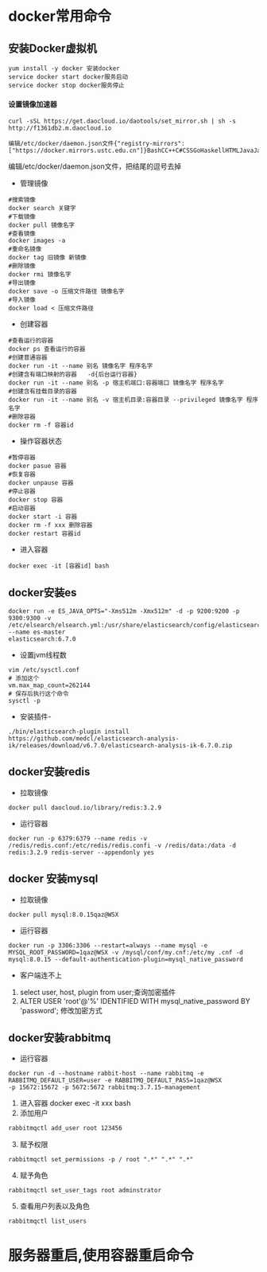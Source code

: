# docker常用命令

##  安装Docker虚拟机

```shell
yum install -y docker 安装docker
service docker start docker服务启动
service docker stop docker服务停止
```

#### 设置镜像加速器

```shell
curl -sSL https://get.daocloud.io/daotools/set_mirror.sh | sh -s http://f1361db2.m.daocloud.io
```

```shell
编辑/etc/docker/daemon.json文件{"registry-mirrors":["https://docker.mirrors.ustc.edu.cn"]}BashCC++C#CSSGoHaskellHTMLJavaJavaScriptJSONJSXkotlinPHPPowerShellPythonRubyRustSQLSwiftTypeScriptXML
```

编辑/etc/docker/daemon.json文件，把结尾的逗号去掉

- 管理镜像

```shell
#搜索镜像
docker search 关键字
#下载镜像
docker pull 镜像名字
#查看镜像
docker images -a 
#重命名镜像
docker tag 旧镜像 新镜像
#删除镜像
docker rmi 镜像名字
#导出镜像
docker save -o 压缩文件路径 镜像名字
#导入镜像
docker load < 压缩文件路径
```
-  创建容器

```shell
#查看运行的容器
docker ps 查看运行的容器
#创建普通容器
docker run -it --name 别名 镜像名字 程序名字
#创建含有端口映射的容器   -d{后台运行容器}
docker run -it --name 别名 -p 宿主机端口:容器端口 镜像名字 程序名字
#创建含有挂载目录的容器
docker run -it --name 别名 -v 宿主机目录:容器目录 --privileged 镜像名字 程序名字
#删除容器
docker rm -f 容器id
```

- 操作容器状态

```shell
#暂停容器
docker pasue 容器
#恢复容器
docker unpause 容器
#停止容器
docker stop 容器
#启动容器
docker start -i 容器
docker rm -f xxx 删除容器 
docker restart 容器id
```

- 进入容器

```shell
docker exec -it [容器id] bash
```

## docker安装es

```shell
docker run -e ES_JAVA_OPTS="-Xms512m -Xmx512m" -d -p 9200:9200 -p 9300:9300 -v /etc/elsearch/elsearch.yml:/usr/share/elasticsearch/config/elasticsearch.yml --name es-master
elasticsearch:6.7.0
```

- 设置jvm线程数

```shell
vim /etc/sysctl.conf
# 添加这个
vm.max_map_count=262144 
# 保存后执行这个命令
sysctl -p
```

- 安装插件-

```shell
./bin/elasticsearch-plugin install https://github.com/medcl/elasticsearch-analysis-ik/releases/download/v6.7.0/elasticsearch-analysis-ik-6.7.0.zip
```


## docker安装redis

- 拉取镜像

```shell
docker pull daocloud.io/library/redis:3.2.9
```

- 运行容器

```shell
docker run -p 6379:6379 --name redis -v /redis/redis.conf:/etc/redis/redis.confi -v /redis/data:/data -d  redis:3.2.9 redis-server --appendonly yes
```

## docker 安装mysql
- 拉取镜像

```shell
docker pull mysql:8.0.15qaz@WSX
```
- 运行容器
```
docker run -p 3306:3306 --restart=always --name mysql -e MYSQL_ROOT_PASSWORD=1qaz@WSX -v /mysql/conf/my.cnf:/etc/my .cnf -d mysql:8.0.15 --default-authentication-plugin=mysql_native_password 
```
>

- 客户端连不上
1. select user, host, plugin from user;查询加密插件
2. ALTER USER 'root'@'%' IDENTIFIED WITH mysql_native_password BY 'password'; 修改加密方式

## docker安装rabbitmq
- 运行容器
```shell
docker run -d --hostname rabbit-host --name rabbitmq -e RABBITMQ_DEFAULT_USER=user -e RABBITMQ_DEFAULT_PASS=1qaz@WSX
-p 15672:15672 -p 5672:5672 rabbitmq:3.7.15-management
```

1. 进入容器 docker exec -it xxx bash
2. 添加用户
```cmd
rabbitmqctl add_user root 123456 
```
3. 赋予权限
```shell
rabbitmqctl set_permissions -p / root ".*" ".*" ".*"
```
4. 赋予角色
```
rabbitmqctl set_user_tags root adminstrator
```
5. 查看用户列表以及角色

```
rabbitmqctl list_users
```


# **服务器重启,使用容器重启命令**